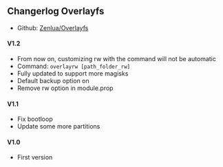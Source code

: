 ## Changerlog Overlayfs

+ Github: [Zenlua/Overlayfs](https://github.com/Zenlua/Overlayfs)

#### V1.2

+ From now on, customizing rw with the command will not be automatic
+ Command: `overlayrw [path_folder_rw]`
+ Fully updated to support more magisks
+ Default backup option on
+ Remove rw option in module.prop

#### V1.1

+ Fix bootloop
+ Update some more partitions

#### V1.0

+ First version
